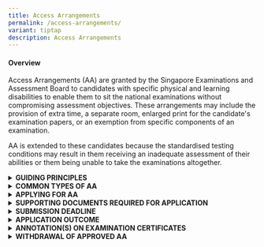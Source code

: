 ```yaml
---
title: Access Arrangements
permalink: /access-arrangements/
variant: tiptap
description: Access Arrangements
---
```

<h4><strong>Overview</strong></h4>
<p>Access Arrangements (AA) are granted by the Singapore Examinations and
Assessment Board to candidates with specific physical and learning disabilities
to enable them to sit the national examinations without compromising assessment
objectives. These arrangements may include the provision of extra time,
a separate room, enlarged print for the candidate's examination papers,
or an exemption from specific components of an examination.
<br>
</p>
<p>AA is extended to these candidates because the standardised testing conditions
may result in them receiving an inadequate assessment of their abilities
or them being unable to take the examinations altogether.</p>
<div data-type="detailGroup" class="isomer-accordion isomer-accordion-white">
<details class="isomer-details">
<summary><strong>GUIDING PRINCIPLES</strong>
</summary>
<div data-type="detailsContent" class="isomer-details-content">
<p>All candidates are assessed according to the same marking criteria, to
ensure that the grades and examination certificates have the same validity
for all candidates.</p>
<p></p>
<p>Hence, AA must not provide candidates with an advantage over the others
and compromise the assessment objectives.</p>
<p></p>
<p>When determining the appropriate AA for a candidate, the primary consideration
is how the student typically learns and functions in the classroom, based
on the school’s observations. While the candidate's specific learning needs,
physical needs, or medical conditions are important factors, the AA provided
would align with the candidate’s usual way of learning. Additional inputs,
such as recommendations from doctors and medical professionals will be
taken into consideration during the review. This approach ensures that
the AA provided is both appropriate for the candidate and fair to all candidates.</p>
</div>
</details>
<details class="isomer-details">
<summary><strong>COMMON TYPES OF AA</strong>
</summary>
<div data-type="detailsContent" class="isomer-details-content">
<p>The following are common types of AA administered to candidates with specific
physical and learning disabilities who sit the national examinations:</p>
<table style="minWidth: 50px">
<colgroup>
<col>
<col>
</colgroup>
<tbody>
<tr>
<td rowspan="1" colspan="1">
<p>Examination duration</p>
</td>
<td rowspan="1" colspan="1">
<ul data-tight="true" class="tight">
<li>
<p>Extra time (approximately 25% of the examination duration in most cases)</p>
</li>
<li>
<p>More preparation time for oral examination (approximately 25% of the silent
preparation time)</p>
</li>
</ul>
</td>
</tr>
<tr>
<td rowspan="1" colspan="1">
<p>Question paper</p>
</td>
<td rowspan="1" colspan="1">
<ul data-tight="true" class="tight">
<li>
<p>Question paper (QP) in enlarged print on A3 paper (double-sided)</p>
</li>
<li>
<p>2 sets of QPs (Standard QP / QP in enlarged print on A3 paper)</p>
</li>
</ul>
</td>
</tr>
<tr>
<td rowspan="1" colspan="1">
<p>Assistance</p>
</td>
<td rowspan="1" colspan="1">
<ul data-tight="true" class="tight">
<li>
<p>Oral Examiners to be informed of candidate’s condition</p>
</li>
<li>
<p>Use of</p>
<ul data-tight="true" class="tight">
<li>
<p>Reader</p>
</li>
<li>
<p>Scribe</p>
</li>
<li>
<p>Prompter</p>
</li>
<li>
<p>Practical Assistant <em>(for GCE-Level examinations only)</em>
</p>
</li>
</ul>
</li>
</ul>
</td>
</tr>
<tr>
<td rowspan="1" colspan="1">
<p>Use of Assistive Resources / Technology</p>
</td>
<td rowspan="1" colspan="1">
<ul data-tight="true" class="tight">
<li>
<p>Use of</p>
<ul data-tight="true" class="tight">
<li>
<p>Desktop Magnifier</p>
</li>
<li>
<p>Reader Pen</p>
</li>
<li>
<p>Word Processor</p>
</li>
</ul>
</li>
</ul>
</td>
</tr>
<tr>
<td rowspan="1" colspan="1">
<p>Venue</p>
</td>
<td rowspan="1" colspan="1">
<ul data-tight="true" class="tight">
<li>
<p>Separate room: A designated examination venue for candidates with specific
needs to sit the examination &nbsp;&nbsp;away from the main examination
venue but alongside the candidates with similar AA.</p>
</li>
<li>
<p>Isolation room: A private examination venue for a candidate with specific
needs to sit the examination without other candidates present.</p>
</li>
</ul>
</td>
</tr>
<tr>
<td rowspan="1" colspan="1">
<p></p>
</td>
<td rowspan="1" colspan="1">
<p></p>
</td>
</tr>
</tbody>
</table>
<p><em>*The above list of AAs is </em><strong><em>not </em></strong><em>exhaustive.</em>
</p>
</div>
</details>
<details class="isomer-details">
<summary><strong>APPLYING FOR AA</strong>
</summary>
<div data-type="detailsContent" class="isomer-details-content">
<p>Please refer to the submission deadline section. Late applications would
not be accepted.</p>
<p></p>
<p>If you are a school candidate, you must submit your AA applications through
your school. Please approach your school’s designated Special Educational
Needs officers, AA coordinators and/or form teachers for assistance. AA
applications by school candidates can be submitted one year ahead of the
national examinations.</p>
<p></p>
<p>If you are a private candidate for the GCE-Level examinations, you must
submit your AA applications via SEAB's <a href="https://myexams.seab.gov.sg/auth/login" rel="noopener nofollow" target="_blank">Candidates Portal</a> after
your examination registration. More information on examination registration
can be found in the <a href="https://www.seab.gov.sg/updatesforprivatecandidates/" rel="noopener noreferrer nofollow" target="_blank">registration information for private candidates</a>.</p>
</div>
</details>
<details class="isomer-details">
<summary><strong>SUPPORTING DOCUMENTS REQUIRED FOR APPLICATION</strong>
</summary>
<div data-type="detailsContent" class="isomer-details-content">
<p>AA applications require the following supporting documents:</p>
<table style="minWidth: 50px">
<colgroup>
<col>
<col>
</colgroup>
<tbody>
<tr>
<td rowspan="1" colspan="1">
<p>Medical Documentation</p>
<p>&nbsp;</p>
</td>
<td rowspan="1" colspan="1">
<ul data-tight="true" class="tight">
<li>
<p>Medical or psychological reports with clear diagnosis from Singapore Medical
Council registered doctors</p>
</li>
<li>
<p>Previous reports remain valid* if it is for the same condition (e.g.,
reports used for PSLE can be used for GCE-Level examinations)</p>
</li>
<li>
<p>Additional information can be provided through medical letters, assessment
or therapy reports</p>
</li>
<li>
<p>Documents can be submitted together or separately</p>
<p></p>
<p>* For 2025 AA applications for learning disabilities, medical documents
must be dated within three years of your national examination to ensure
a current assessment of your condition. If your medical documents are dated
more than three years ago, please submit a <strong>current profile of needs</strong> from
a medical professional.
<br>
</p>
</li>
</ul>
<p>The current profile of needs must include:</p>
<ul data-tight="true" class="tight">
<li>
<p>Formal standardised assessments (where appropriate)</p>
</li>
<li>
<p>Medical professional's observations of your condition</p>
</li>
<li>
<p>Description of how your condition affects you during examinations</p>
</li>
<li>
<p>Clear justifications for each AA request, linked to your specific needs</p>
</li>
</ul>
</td>
</tr>
<tr>
<td rowspan="1" colspan="1">
<p>Educational Inputs</p>
</td>
<td rowspan="1" colspan="1">
<p>The School Report (for school candidates) is intended for school personnel
to provide educational input. The report must provide educational observations
including:</p>
<p></p>
<ul data-tight="true" class="tight">
<li>
<p>Specific challenges faced by the candidate during school assessments under
standard conditions</p>
</li>
<li>
<p>Details and effectiveness of any AA previously provided during school
assessments</p>
</li>
<li>
<p>Additional relevant observations that demonstrate why the candidate may
have difficulties taking national examinations under standard conditions</p>
<p></p>
</li>
</ul>
<p>The Individual Report (for private candidates) is intended to collate
educational input. The report must provide educational observations including:</p>
<p></p>
<ul data-tight="true" class="tight">
<li>
<p>Specific challenges faced by the candidate in learning and examination
settings (e.g. in private schools, tuition centres, private tuition, home-school)</p>
</li>
<li>
<p>Details and effectiveness of any AA previously provided</p>
</li>
<li>
<p>Additional relevant observations that demonstrate why the candidate may
have difficulties taking national examinations under standard conditions</p>
</li>
<li>
<p>For candidates who are not enrolled in any educational institution or
receiving tuition and are preparing for the examination independently,
they may complete this form on their own.</p>
<p><strong>Important Note:</strong>
<br>The School Report / Individual Report should not:</p>
</li>
<li>
<p>Cite nor reference the contents of any accompanying medical or professional
reports / memos / letters; or</p>
</li>
<li>
<p>Duplicate information from accompanying medical or professional reports
/ memos / letters.</p>
</li>
</ul>
</td>
</tr>
<tr>
<td rowspan="1" colspan="1">
<p></p>
</td>
<td rowspan="1" colspan="1">
<p></p>
</td>
</tr>
</tbody>
</table>
<p>If you are a school candidate, you may approach your Special Educational
Needs officers, AA coordinators and/or form teachers for more information
on the required supporting documents for your AA application.
<br>
<br>If you are a private candidate, you can write to <a href="mailto:SEAB_CS_Admin@seab.gov.sg" rel="noopener nofollow" target="_blank">SEAB_CS_Admin@seab.gov.sg</a> for
more information.</p>
</div>
</details>
<details class="isomer-details">
<summary><strong>SUBMISSION DEADLINE</strong>
</summary>
<div data-type="detailsContent" class="isomer-details-content">
<p>All AA applications must be submitted by the following stipulated deadlines
in the year of your national examinations:</p>
<p></p>
<ul data-tight="true" class="tight">
<li>
<p>School candidates:
<br>PSLE: mid-February
<br>GCE-Level: end-February</p>
</li>
<li>
<p>Private candidates: end of April</p>
</li>
</ul>
<p></p>
<p>Please note that late applications or amendments to applications for learning
disabilities or permanent physical disabilities that are submitted <strong>less than two months before the national examinations (Oral / listening comprehension / Science practical / written) will not be accepted</strong>.
<br>
</p>
<p>SEAB will only accept AA applications for physical injuries sustained
just before or during the national examinations, and for conditions mentioned
above that were triggered by the onset of these physical injuries.
<br>
</p>
<p><strong>Important Note:</strong>
<br>If your AA application is submitted late and is rejected by SEAB, you
cannot apply special consideration for the same medical condition.</p>
</div>
</details>
<details class="isomer-details">
<summary><strong>APPLICATION OUTCOME</strong>
</summary>
<div data-type="detailsContent" class="isomer-details-content">
<p>If your AA application is accepted for processing, it will be subjected
to a rigorous review by a panel and be considered based on its circumstances.
Your AA application outcome will be released via the following platforms,
within two months from the date of your application’s submission.
<br>
</p>
<p>If you are a school candidate, your school will inform you of the outcome.
Following the release of your AA application outcome, your schools may
work with you to trial your approved accommodations during your daily teaching
and learning sessions to better prepare you for your national examinations.
<br>
</p>
<p>If you are a private candidate, please access the <a href="https://myexams.seab.gov.sg/auth/login" rel="noopener noreferrer nofollow" target="_blank">Candidates Portal</a> to view
your outcome. Following the release of your outcome, you and/or your parents
could consider trialing the approved AAs where feasible, to enhance your
examination preparation.
<br>
</p>
<p>If you have received AA for an examination paper due to a medical condition,
you will not be eligible to apply for special consideration for sitting
the paper with that same condition.</p>
</div>
</details>
<details class="isomer-details">
<summary><strong>ANNOTATION(S) ON EXAMINATION CERTIFICATES</strong>
</summary>
<div data-type="detailsContent" class="isomer-details-content">
<p>If the AA results in significant modifications to your examinations, your
examination certificates and result slips will have either of these annotation
symbols placed next to your subject(s) that had the approved AA:</p>
<ul data-tight="true" class="tight">
<li>
<p><strong>Exemption Symbol (#) -</strong> 'The candidate was exempted from
satisfying the full range of assessment objectives in this subject.’</p>
</li>
<li>
<p><strong>Access Arrangement Symbol (+) -</strong> 'The candidate sat for
the paper under access arrangements.’</p>
</li>
</ul>
<p>The following AAs granted to candidates during the examinations will be
annotated:</p>
<ul data-tight="true" class="tight">
<li>
<p>Extra time allowance (including silent reading / preparation for oral
examination);</p>
</li>
<li>
<p>Exemption from satisfying the full range of assessment objectives in a
subject (e.g. exemption from oral, listening comprehension examinations);</p>
</li>
<li>
<p>Modification of examination papers;</p>
</li>
<li>
<p>Use of word processor facilities and other computer aids;</p>
</li>
<li>
<p>Use of Reader or Reader Pen or Scribe;</p>
</li>
<li>
<p>Practical assistance in areas such as handling apparatus and instruments
or graph plotting.
<br>
</p>
</li>
</ul>
<p>The annotations are necessary to indicate factually that you had taken
the national examinations under conditions that are different from the
standard prescribed conditions, to uphold the integrity and fairness of
the examination. Your examination certificate will not have the details
of the AA. SEAB does not share the details of your granted AA with any
third parties.
<br>
</p>
<p>You can request to withdraw the approved AA and this must be submitted
within the stipulated timelines (see section below). Otherwise, your examination
certificates and result slips will be annotated, even if you do not utilise
your approved AA during your coursework or examinations.</p>
</div>
</details>
<details class="isomer-details">
<summary><strong>WITHDRAWAL OF APPROVED AA</strong>
</summary>
<div data-type="detailsContent" class="isomer-details-content">
<p>If you are a school candidate, please approach your school for assistance.
Withdrawal requests must be submitted by your school through iEXAMS2 at
least five working days before the commencement of your coursework or examinations.</p>
<p></p>
<p>If you are a private candidate, you should submit your withdrawal requests
via email to <a href="mailto:SEAB_CS_Admin@seab.gov.sg" rel="noopener nofollow" target="_blank">SEAB_CS_Admin@seab.gov.sg</a> at
least five working days before your examinations starts.</p>
<p></p>
<p>Once SEAB has approved a withdrawal request, the AA cannot be reinstated.</p>
</div>
</details>
</div>
<p></p>